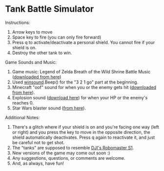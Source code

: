 # Tank Battle Simulator
Instructions:
1. Arrow keys to move
2. Space key to fire (you can only fire forward)
3. Press q to activate/deactivate a personal shield. You cannot fire if your shield is on.
4. Destroy the other tank to win.

Game Sounds and Music:
1. Game music: Legend of Zelda Breath of the Wild Shrine Battle Music ([downloaded from here](https://downloads.khinsider.com/game-soundtracks/album/legend-of-zelda-the-breath-of-the-wild-original-soundtrack/1-09.%2520Battle%2520%2528Shrine%2529-%2520Original%2520Soundtrack%2520Ver..mp3))
2. Used [winsound](https://docs.python.org/3/library/winsound.html).Beep() for the "3 2 1 go" part at the beginning.
3. Minecraft "oof" sound for when you or the enemy gets hit ([downloaded from here](https://orangefreesounds.com/minecraft-death-sound/)).
4. Explosion sound ([download here](https://www.zapsplat.com/music/double-large-explosions-with-some-very-light-distortion/)) for when your HP or the enemy's reaches 0.
5. Star Wars blaster sound ([from here](https://soundbible.com/470-Laser-Blaster.html)).

Additional Notes:
1. There's a glitch where if your shield is on and you're facing one way (left or right) and you press the key to move in the opposite direction, the shield automatically deactivates. Press q again to reactivate it, and just be careful not to get shot.
2. The "tanks" are supposed to resemble [DJI's Robomaster S1](https://www.dji.com/robomaster-s1).
3. New versions of the game may come out soon :)
4. Any suggestions, questions, or comments are welcome.
5. And, as always, have fun!
